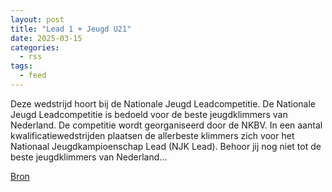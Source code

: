 ```yaml
---
layout: post
title: "Lead 1 + Jeugd U21"
date: 2025-03-15
categories: 
  - rss
tags: 
  - feed
---
```


<p>Deze wedstrijd hoort bij de Nationale Jeugd Leadcompetitie. De Nationale Jeugd Leadcompetitie is bedoeld voor de beste jeugdklimmers van Nederland. De competitie wordt georganiseerd door de NKBV. In een aantal kwalificatiewedstrijden plaatsen de allerbeste klimmers zich voor het Nationaal Jeugdkampioenschap Lead (NJK Lead). Behoor jij nog niet tot de beste jeugdklimmers van Nederland&hellip;</p>
<p><a href="https://www.klimkalender.nl/comp/lead-1/" rel="noopener noreferrer" target="_blank">Bron</a></p>
